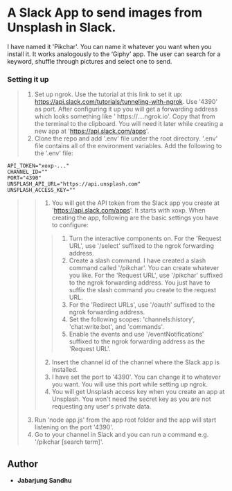 # A Slack App to send images from Unsplash in Slack.

I have named it 'Pikchar'. You can name it whatever you want when you install it. It works analogously to the ‘Giphy’ app. The user can search for a keyword, shuffle through pictures and select one to send.

### Setting it up
>1. Set up ngrok. Use the tutorial at this link to set it up: https://api.slack.com/tutorials/tunneling-with-ngrok. Use '4390' as port. After configuring it up you will get a forwarding address which looks something like ' https://....ngrok.io'. Copy that from the terminal to the clipboard. You will need it later while creating a new app at 'https://api.slack.com/apps'.
>2. Clone the repo and add '.env' file under the root directory. '.env' file contains all of the environment variables. Add the following to the '.env' file:

```
API_TOKEN="xoxp-..."
CHANNEL_ID=""
PORT="4390"
UNSPLASH_API_URL="https://api.unsplash.com"
UNSPLASH_ACCESS_KEY=""
```

>>1. You will get the API token from the Slack app you create at 'https://api.slack.com/apps'. It starts with xoxp. When creating the app, following are the basic settings you have to configure:
>>> 1. Turn the interactive components on. For the 'Request URL', use '/select' suffixed to the ngrok forwarding address.
>>> 2. Create a slash command. I have created a slash command called '/pikchar'. You can create whatever you like. For the 'Request URL', use '/pikchar' suffixed to the ngrok forwarding address. You just have to suffix the slash command you create to the request URL.
>>> 3. For the 'Redirect URLs', use '/oauth' suffixed to the ngrok forwarding address.
>>> 4. Set the following scopes: 'channels:history', 'chat:write:bot', and 'commands'.
>>> 5. Enable the events and use '/eventNotifications' suffixed to the ngrok forwarding address as the 'Request URL'. 
>>2. Insert the channel id of the channel where the Slack app is installed.
>>3. I have set the port to '4390'. You can change it to whatever you want. You will use this port while setting up ngrok.
>>4. You will get Unsplash access key when you create an app at Unsplash. You won't need the secret key as you are not requesting any user's private data.
>3. Run 'node app.js' from the app root folder and the app will start listening on the port '4390'.
>4. Go to your channel in Slack and you can run a command e.g. '/pikchar [search term]'.

## Author

* **Jabarjung Sandhu**
